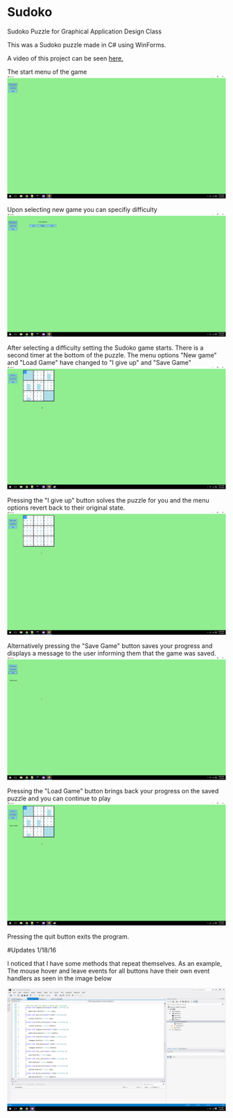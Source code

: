 # Sudoko
Sudoko Puzzle for Graphical Application Design Class

This was a Sudoko puzzle made in C# using WinForms. 

A video of this project can be seen [here.](https://www.youtube.com/watch?v=5hUSE0_69rw)

The start menu of the game
![Start Menu](https://github.com/hcombs/Sudoko/blob/master/images/1.png?raw=true "Start Menu")

Upon selecting new game you can specifiy difficulty
![Difficulty](https://github.com/hcombs/Sudoko/blob/master/images/2.png?raw=true "Difficulty")

After selecting a difficulty setting the Sudoko game starts. There is a second timer at the bottom of the puzzle. The menu options "New game" and "Load Game" have changed to "I give up" and "Save Game"
![Start game](https://github.com/hcombs/Sudoko/blob/master/images/3.png?raw=true "Start Game")

Pressing the "I give up" button solves the puzzle for you and the menu options revert back to their original state.
![Give Up](https://github.com/hcombs/Sudoko/blob/master/images/4.png?raw=true "Give Up")

Alternatively pressing the "Save Game" button saves your progress and displays a message to the user informing them that the game was saved. 
![Save Game](https://github.com/hcombs/Sudoko/blob/master/images/5.png?raw=true "Save Game")

Pressing the "Load Game" button brings back your progress on the saved puzzle and you can continue to play
![Load Game](https://github.com/hcombs/Sudoko/blob/master/images/6.png?raw=true "Load Game")

Pressing the quit button exits the program.

#Updates 1/18/16

I noticed that I have some methods that repeat themselves. As an example, The mouse hover and leave events for all buttons have their own event handlers as seen in the image below

![Event Functions](https://github.com/hcombs/Sudoko/blob/master/images/original.png?raw=true "Event Functions")




